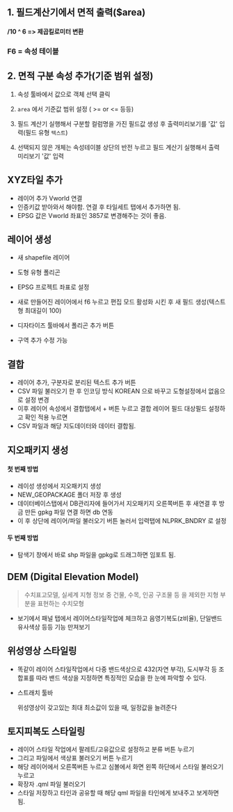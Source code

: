 ## 1. 필드계산기에서 면적 출력($area)

#### /10 ^ 6  => 제곱킬로미터 변환

###  F6 = 속성 테이블



## 2. 면적 구분 속성 추가(기준 범위 설정)

1. 속성 툴바에서 값으로 객체 선택 클릭
2. `area` 에서 기준값 범위 설정 ( >= or <=  등등)

3. 필드 계산기 실행해서 구분할 컬럼명을 가진 필드값 생성 후 출력미리보기를 '값' 입력(필드 유형 `텍스트`)
4. 선택되지 않은 개체는 속성테이블 상단의 반전 누르고 필드 계산기 실행해서 출력 미리보기 '값' 입력



## XYZ타일 추가

- 레이어 추가 Vworld 연결 
- 인증키값 받아와서 해야함. 연결 후 타일세트 탭에서 추가하면 됨.
- EPSG 값은  Vworld 좌표인 3857로 변경해주는 것이 좋음.



## 레이어 생성

- 새 shapefile 레이어 

- 도형 유형 폴리곤
- EPSG 프로젝트 좌표로 설정
- 새로 만들어진 레이어에서 f6 누르고 편집 모드 활성화 시킨 후 새 필드 생성(텍스트형 최대길이 100)
- 디자타이즈 툴바에서 폴리곤 추가 버튼
- 구역 추가 수정 가능



## 결합

- 레이어 추가, 구분자로 분리된 텍스트 추가 버튼
- CSV 파일 불러오기 한 후 인코딩 방식  KOREAN 으로 바꾸고 도형설정에서 없음으로 설정 변경
- 이후 레이어 속성에서 결합탭에서 + 버튼 누르고 결합 레이어 필드 대상필드 설정하고 확인 적용 누르면 
-  CSV 파일과 해당 지도데이터와 데이터 결합됨.



## 지오패키지 생성

#### 첫 번째 방법

- 레이성 생성에서 지오패키지 생성
- NEW_GEOPACKAGE 폴더 저장 후 생성
- 데이터베이스탭에서 DB관리자에 들어가서 지오패키지 오른쪽버튼 후 새연결 후 방금 만든 gpkg 파일 연결 하면 db 연동
- 이 후 상단에 레이어/파일 불러오기 버튼 눌러서 입력탭에 NLPRK_BNDRY 로 설정

#### 두 번째 방법

- 탐색기 창에서 바로 shp 파일을 gpkg로 드래그하면 임포트 됨.





## DEM (Digital Elevation Model)

>  수치표고모델, 실세계 지형 정보 중 건물, 수목, 인공 구조물 등 을 제외한 지형 부분을 표현하는 수치모형

- 보기에서 패널 탭에서 레이어스타일작업에 체크하고 음영기복도(z비율), 단일밴드 유사색상 등등 기능 만져보기



## 위성영상 스타일링

- 똑같이 레이어 스타일작업에서 다중 밴드색상으로 432(자연 부각), 도시부각 등 조합표를 따라 밴드 색상을 지정하면 특징적인 모습을 한 눈에 파악할 수 있다.

- 스트래치 툴바

  위성영상이 갖고있는 최대 최소값이 있을 때, 일정값을 늘려준다



## 토지피복도 스타일링

- 레이어 스타일 작업에서 팔레트/고유값으로 설정하고 분류 버튼 누르기
- 그리고 파일에서 색상표 불러오기 버튼 누르기
- 해당 레이어에서 오른쪽버튼 누르고 심볼에서 화면 왼쪽 하단에서 스타일 불러오기 누르고 
- 확장자 .qml 파일 불러오기
- 스타일 저장하고 타인과 공유할 때 해당 qml 파일을 타인에게 보내주고 보게하면 됨.